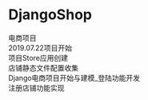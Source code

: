# DjangoShop
电商项目<br>
2019.07.22项目开始<br>
项目Store应用创建<br>
店铺静态文件配置收集<br>
Django电商项目开始与建模_登陆功能开发<br>
注册店铺功能实现